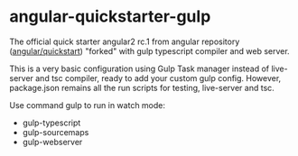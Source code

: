 # angular-quickstarter-gulp
The official quick starter angular2 rc.1 from angular repository ([angular/quickstart](https://github.com/angular/quickstart)) "forked" with gulp typescript compiler and web server.

This is a very basic configuration using Gulp Task manager instead of live-server and tsc compiler, ready to add your custom gulp config. However, package.json remains all the run scripts for testing, live-server and tsc.

Use command gulp to run in watch mode:
* gulp-typescript
* gulp-sourcemaps
* gulp-webserver
